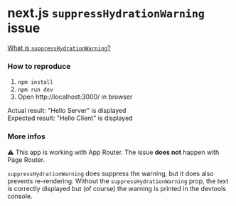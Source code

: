 # next.js `suppressHydrationWarning` issue

[What is `suppressHydrationWarning`?](https://nextjs.org/docs/messages/react-hydration-error#solution-3-using-suppresshydrationwarning)

### How to reproduce

1. `npm install`
2. `npm run dev`
3. Open http://localhost:3000/ in browser

Actual result: "Hello Server" is displayed  
Expected result: "Hello Client" is displayed

### More infos

⚠️ This app is working with App Router. The issue **does not** happen with Page Router.

`suppressHydrationWarning` does suppress the warning, but it does also prevents re-rendering. Without the `suppressHydrationWarning` prop, the text is correctly displayed but (of course) the warning is printed in the devtools console.
